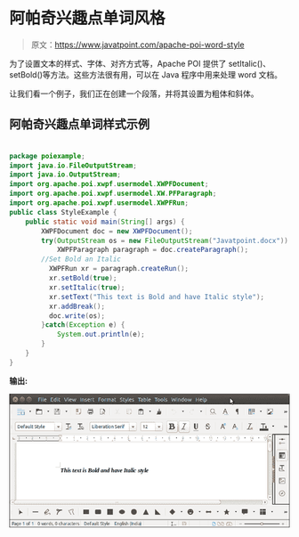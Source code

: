 # 阿帕奇兴趣点单词风格

> 原文：<https://www.javatpoint.com/apache-poi-word-style>

为了设置文本的样式、字体、对齐方式等，Apache POI 提供了 setItalic()、setBold()等方法。这些方法很有用，可以在 Java 程序中用来处理 word 文档。

让我们看一个例子，我们正在创建一个段落，并将其设置为粗体和斜体。

## 阿帕奇兴趣点单词样式示例

```java

package poiexample;
import java.io.FileOutputStream;
import java.io.OutputStream;
import org.apache.poi.xwpf.usermodel.XWPFDocument;
import org.apache.poi.xwpf.usermodel.XW.PFParagraph;
import org.apache.poi.xwpf.usermodel.XWPFRun;
public class StyleExample {
	public static void main(String[] args) {
		XWPFDocument doc = new XWPFDocument();
	    try(OutputStream os = new FileOutputStream("Javatpoint.docx")) {
	    	XWPFParagraph paragraph = doc.createParagraph();
		//Set Bold an Italic
	      XWPFRun xr = paragraph.createRun();
	      xr.setBold(true);
	      xr.setItalic(true);
	      xr.setText("This text is Bold and have Italic style");
	      xr.addBreak();
	      doc.write(os);
	    }catch(Exception e) {
	    	System.out.println(e);
	    }
	}
}

```

**输出:**

![Apache POI Word Style](img/942f1469f678807381422a7a39ae5fb8.png)